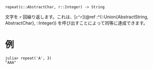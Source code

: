 ```
repeat(c::AbstractChar, r::Integer) -> String
```

文字を `r` 回繰り返します。これは、[`c^r`](@ref :^(::Union{AbstractString, AbstractChar}, ::Integer)) を呼び出すことによって同等に達成できます。

# 例

```jldoctest
julia> repeat('A', 3)
"AAA"
```

